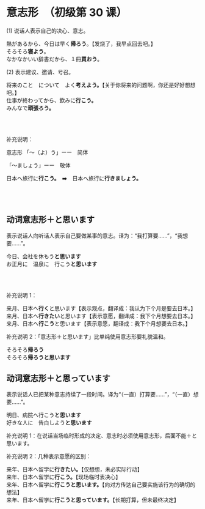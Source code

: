 # 意志形　（初级第 30 课）

(1) 说话人表示自己的决心、意志。

<sentences>
  <div>熱があるから、今日は早く<b>帰ろう</b>。【发烧了，我早点回去吧。】</div>
  <div>そろそろ<b>寝よう</b>。</div>
  <div>なかなかいい辞書だから、１冊<b>買おう</b>。</div>
</sentences>

(2) 表示建议、邀请、号召。

<sentences>
  <div>将来のこと　について　よく<b>考えよう。</b>【关于你将来的问题啊，你还是好好想想吧。】</div>
  <div>仕事が終わってから、飲みに<b>行こう。</b></div>
  <div>みんなで<b>頑張ろう。</b></div>
</sentences>

<br><br>

补充说明：

意志形 「～（よ）う」ーー　简体

「～ましょう」ーー　敬体

<sentences>
  <div>日本へ旅行に<b>行こう。</b>　➡️　日本へ旅行に<b>行きましょう。</b></div>
</sentences>

<br><br>

## 动词意志形＋と思います

表示说话人向听话人表示自己要做某事的意志。译为：“我打算要……”，“我想要……”。

<sentences>
  <div>今日、会社を休もう<b>と思います</b></div>
  <div>お正月に　温泉に　行こう<b>と思います</b></div>
</sentences>

<br><br>

补充说明 1：

<sentences>
  <div>来月、日本へ<b>行く</b>と思います【表示观点，翻译成：我认为下个月是要去日本。】</div>
  <div>来月、日本へ<b>行きたい</b>と思います【表示意愿，翻译成：我下个月想要去日本。】</div>
  <div>来月、日本へ<b>行こう</b>と思います【表示意愿，翻译成：我下个月想要去日本。】</div>
</sentences>

补充说明 2：「意志形＋と思います」比单纯使用意志形要礼貌温和。

<sentences>
  <div>そろそろ<b>帰ろう</b></div>
  <div>そろそろ<b>帰ろうと思います</b></div>
</sentences>

## 动词意志形＋と思っています

表示说话人已把某种意志持续了一段时间。译为“（一直）打算要……”，“（一直）想要……”。

<sentences>
  <div>明日、病院へ行こう<b>と思います</b></div>
  <div>好きな人に　告白しよう<b>と思います</b></div>
</sentences>

补充说明 1：在说话当场临时形成的决定、意志时必须使用意志形，后面不能＋と思います。

补充说明 2：几种表示意愿的区别：

<sentences>
  <div>来年、日本へ留学に<b>行きたい。</b>【仅想想，未必实际行动】</div>
  <div>来年、日本へ留学に<b>行こう。</b>【现场临时表决心】</div>
  <div>来年、日本へ留学に<b>行こうと思います。</b>【向对方传达自己要实施该行为的确切的想法】</div>
  <div>来年、日本へ留学に<b>行こうと思っています。</b>【长期打算，但未最终决定】</div>
</sentences>
